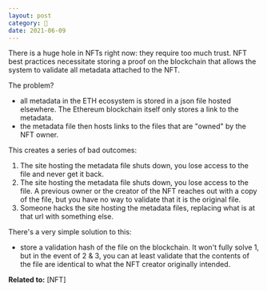 ```yaml
---
layout: post
category: 🌱
date: 2021-06-09
---
```

There is a huge hole in NFTs right now: they require too much trust. NFT best practices necessitate storing a proof on the blockchain that allows the system to validate all metadata attached to the NFT.

The problem?
- all metadata in the ETH ecosystem is stored in a json file hosted elsewhere. The Ethereum blockchain itself only stores a link to the metadata.
- the metadata file then hosts links to the files that are "owned" by the NFT owner.

This creates a series of bad outcomes:
1. The site hosting the metadata file shuts down, you lose access to the file and never get it back.
2. The site hosting the metadata file shuts down, you lose access to the file. A previous owner or the creator of the NFT reaches out with a copy of the file, but you have no way to validate that it is the original file.
3. Someone hacks the site hosting the metadata files, replacing what is at that url with something else.

There's a very simple solution to this:
- store a validation hash of the file on the blockchain. It won't fully solve 1, but in the event of 2 & 3, you can at least validate that the contents of the file are identical to what the NFT creator originally intended.

**Related to:** [NFT]
